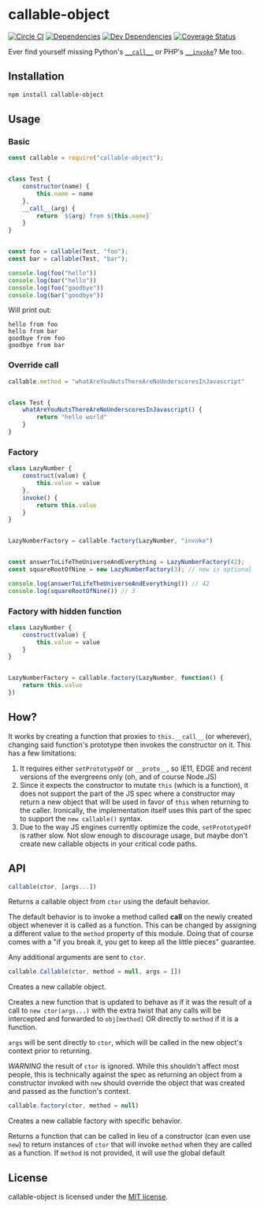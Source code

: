# callable-object

[![Circle CI](https://circleci.com/gh/za-creature/callable-object/tree/master.svg?style=shield)](https://circleci.com/gh/za-creature/callable-object/tree/master)
[![Dependencies](https://david-dm.org/za-creature/callable-object.svg)](https://david-dm.org/za-creature/callable-object)
[![Dev Dependencies](https://david-dm.org/za-creature/callable-object/dev-status.svg)](https://david-dm.org/za-creature/callable-object#info=devDependencies)
[![Coverage Status](https://coveralls.io/repos/github/za-creature/callable-object/badge.svg?branch=master)](https://coveralls.io/github/za-creature/callable-object?branch=master)

Ever find yourself missing Python's [`__call__`](https://docs.python.org/3/reference/datamodel.html#object.__call__) or PHP's [`__invoke`](http://php.net/manual/ro/language.oop5.magic.php#object.invoke)? Me too.

## Installation

```bash
npm install callable-object
```

## Usage

### Basic

```js
const callable = require("callable-object");


class Test {
    constructor(name) {
        this.name = name
    },
    __call__(arg) {
        return `${arg} from ${this.name}`
    }
}


const foo = callable(Test, "foo");
const bar = callable(Test, "bar");

console.log(foo("hello"))
console.log(bar("hello"))
console.log(foo("goodbye"))
console.log(bar("goodbye"))
```

Will print out:

```
hello from foo
hello from bar
goodbye from foo
goodbye from bar
```

### Override __call__

```js
callable.method = "whatAreYouNutsThereAreNoUnderscoresInJavascript"


class Test {
    whatAreYouNutsThereAreNoUnderscoresInJavascript() {
        return "hello world"
    }
}
```

### Factory

```js
class LazyNumber {
    construct(value) {
        this.value = value
    },
    invoke() {
        return this.value
    }
}


LazyNumberFactory = callable.factory(LazyNumber, "invoke")


const answerToLifeTheUniverseAndEverything = LazyNumberFactory(42);
const squareRootOfNine = new LazyNumberFactory(3); // new is optional

console.log(answerToLifeTheUniverseAndEverything()) // 42
console.log(squareRootOfNine()) // 3
```

### Factory with hidden function

```js
class LazyNumber {
    construct(value) {
        this.value = value
    }
}


LazyNumberFactory = callable.factory(LazyNumber, function() {
    return this.value
})
```

## How?

It works by creating a function that proxies to `this.__call__` (or wherever),
changing said function's prototype then invokes the constructor on it. This has
a few limitations:

1. It requires either `setPrototypeOf` or `__proto__`, so IE11, EDGE and recent
   versions of the evergreens only (oh, and of course Node.JS)
2. Since it expects the constructor to mutate `this` (which is a function), it 
   does not support the part of the JS spec where a constructor may return a
   new object that will be used in favor of `this` when returning to the
   caller. Ironically, the implementation itself uses this part of the spec to
   support the `new callable()` syntax.
3. Due to the way JS engines currently optimize the code, `setPrototypeOf` is
   rather slow. Not slow enough to discourage usage, but maybe don't create new
   callable objects in your critical code paths.

##  API

```js
callable(ctor, [args...])
```

Returns a callable object from `ctor` using the default behavior.

The default behavior is to invoke a method called __call__ on the newly
created object whenever it is called as a function. This can be changed by
assigning a different value to the `method` property of this module. Doing
that of course comes with a "if you break it, you get to keep all the
little pieces" guarantee.

Any additional arguments are sent to `ctor`.

```js
callable.Callable(ctor, method = null, args = [])
```

Creates a new callable object.

Creates a new function that is updated to behave as if it was the result of
a call to `new ctor(args...)` with the extra twist that any calls will be
intercepted and forwarded to `obj[method]` OR directly to `method` if it is
a function.

`args` will be sent directly to `ctor`, which will be called in the new
object's context prior to returning.

*WARNING* the result of `ctor` is ignored. While this shouldn't affect most
people, this is technically against the spec as returning an object from a
constructor invoked with `new` should override the object that was created
and passed as the function's context.

```js
callable.factory(ctor, method = null)
```

Creates a new callable factory with specific behavior.

Returns a function that can be called in lieu of a constructor (can even
use `new`) to return instances of `ctor` that will invoke `method` when
they are called as a function. If `method` is not provided, it will use the
global default

## License

callable-object is licensed under the [MIT license](LICENSE.md).
